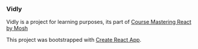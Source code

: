 ### Vidly

Vidly is a project for learning purposes, its part of [Course Mastering React by Mosh](https://codewithmosh.com/p/mastering-react)

This project was bootstrapped with [Create React App](https://github.com/facebook/create-react-app).
